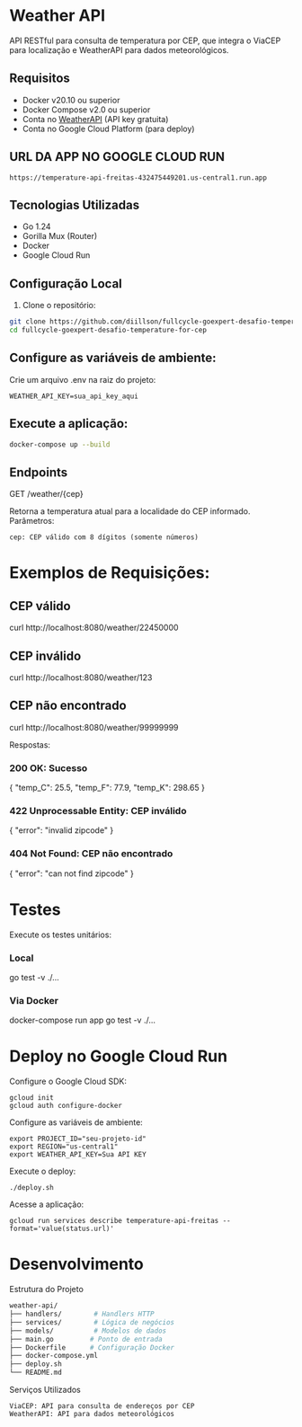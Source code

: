 # Weather API

API RESTful para consulta de temperatura por CEP, que integra o ViaCEP para localização e WeatherAPI para dados meteorológicos.

## Requisitos

- Docker v20.10 ou superior
- Docker Compose v2.0 ou superior
- Conta no [WeatherAPI](https://www.weatherapi.com/) (API key gratuita)
- Conta no Google Cloud Platform (para deploy)

## URL DA APP NO GOOGLE CLOUD RUN

    https://temperature-api-freitas-432475449201.us-central1.run.app

## Tecnologias Utilizadas

- Go 1.24
- Gorilla Mux (Router)
- Docker
- Google Cloud Run

## Configuração Local

1. Clone o repositório:
```bash
git clone https://github.com/diillson/fullcycle-goexpert-desafio-temperature-for-cep.git
cd fullcycle-goexpert-desafio-temperature-for-cep
```

## Configure as variáveis de ambiente:
Crie um arquivo .env na raiz do projeto:
```
WEATHER_API_KEY=sua_api_key_aqui
```

## Execute a aplicação:
```bash
docker-compose up --build
```

## Endpoints

GET /weather/{cep}


Retorna a temperatura atual para a localidade do CEP informado.
Parâmetros:
```
cep: CEP válido com 8 dígitos (somente números)
```

# Exemplos de Requisições:

## CEP válido
curl http://localhost:8080/weather/22450000

## CEP inválido
curl http://localhost:8080/weather/123

## CEP não encontrado
curl http://localhost:8080/weather/99999999

Respostas:

### 200 OK: Sucesso

{
    "temp_C": 25.5,
    "temp_F": 77.9,
    "temp_K": 298.65
}

### 422 Unprocessable Entity: CEP inválido

{
    "error": "invalid zipcode"
}

### 404 Not Found: CEP não encontrado

{
    "error": "can not find zipcode"
}

# Testes

Execute os testes unitários:

### Local
go test -v ./...

### Via Docker
docker-compose run app go test -v ./...

# Deploy no Google Cloud Run

Configure o Google Cloud SDK:

    gcloud init
    gcloud auth configure-docker

Configure as variáveis de ambiente:

    export PROJECT_ID="seu-projeto-id"
    export REGION="us-central1"
    export WEATHER_API_KEY=Sua API KEY

Execute o deploy:

    ./deploy.sh

Acesse a aplicação:

    gcloud run services describe temperature-api-freitas --format='value(status.url)'

# Desenvolvimento
Estrutura do Projeto
```bash
weather-api/
├── handlers/        # Handlers HTTP
├── services/        # Lógica de negócios
├── models/          # Modelos de dados
├── main.go         # Ponto de entrada
├── Dockerfile      # Configuração Docker
├── docker-compose.yml
├── deploy.sh
└── README.md
```

Serviços Utilizados

    ViaCEP: API para consulta de endereços por CEP
    WeatherAPI: API para dados meteorológicos

